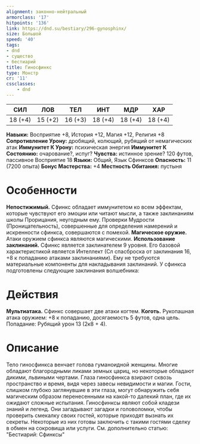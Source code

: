 ```yaml
---
alignment: законно-нейтральный
armorclass: '17'
hitpoints: '136'
link: https://dnd.su/bestiary/296-gynosphinx/
size: Большой
speed: '40'
tags:
- dnd
- существо
- бестиарий
title: Гиносфинкс
type: Монстр
cr: '11'
cssclasses:
    - dnd
---
```



| СИЛ | ЛОВ | ТЕЛ | ИНТ | МДР | ХАР |
|---|---|---|---|---|---|
| 18 (+4) | 15 (+2) | 16 (+3) | 18 (+4) | 18 (+4) | 18 (+4) |
**Навыки:** Восприятие +8, История +12, Магия +12, Религия +8
**Сопротивление Урону:** дробящий, колющий, рубящий от немагических атак
**Иммунитет К Урону:** психическая энергия
**Иммунитет К Состоянию:** очарование?, испуг?
**Чувства:** истинное зрение? 120 футов, пассивное Восприятие 18
**Языки:** Общий, Язык Сфинксов
**Опасность:** 11 (7200 опыта)
**Бонус Мастерства:** +4
**Местность Обитания:** пустыня


# Особенности
**Непостижимый.** Сфинкс обладает иммунитетом ко всем эффектам, которые чувствуют его эмоции или читают мысли, а также заклинаниям школы Прорицания, неугодным ему. Проверки Мудрости (Проницательность), совершенные для определения намерений и искренности сфинкса, совершаются с помехой.
**Магическое оружие.** Атаки оружием сфинкса являются магическими.
**Использование заклинаний.** Сфинкс является заклинателем 9 уровня. Его базовой характеристикой является Интеллект (Сл спасброска от заклинания 16, +8 к попаданию атаками заклинаниями). Ему не требуются материальные компоненты для накладывания заклинаний. У сфинкса подготовлены следующие заклинания волшебника:


# Действия
**Мультиатака.** Сфинкс совершает две атаки когтем.
**Коготь.** Рукопашная атака оружием: +8 к попаданию, досягаемость 5 футов, одна цель. Попадание: Рубящий урон 13 (2к8 + 4).


# Описание
Тело гиносфинкса венчает голова гуманоидной женщины. Многие обладают благородными ликами земных цариц, но некоторые обладают дикими, львиными чертами. Глаза гиносфинкса взирают сквозь пространство и время, видя через завесы невидимости и магии. Гости, слишком глубоко заглянувшие в эти глаза, могут обнаружить себя магическим образом перенесенными на какой-то далекий план, где их ожидают сложные испытания. Гиносфинксы являют собой кладези знаний и легенд. Они загадывают загадки и головоломки, чтобы проверить смекалку своих гостей, которые приходят вызнать их секреты. Некоторые из них готовы заключить с такими гостями сделку в обмен на сокровища или услуги. См. дополнительно статью: "Бестиарий: Сфинксы"
